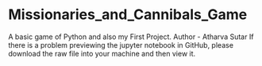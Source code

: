 # Missionaries_and_Cannibals_Game
A basic game of Python and also my First Project.
Author - Atharva Sutar
If there is a problem previewing the jupyter notebook in GitHub, please download the raw file into your machine and then view it.
